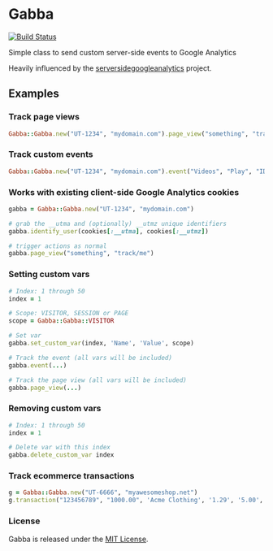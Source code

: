 # Gabba

[![Build Status](https://travis-ci.org/hybridgroup/gabba.png)](https://travis-ci.org/hybridgroup/gabba)

Simple class to send custom server-side events to Google Analytics

Heavily influenced by the [serversidegoogleanalytics][] project.

## Examples

### Track page views

```ruby
Gabba::Gabba.new("UT-1234", "mydomain.com").page_view("something", "track/me")
```

### Track custom events

```ruby
Gabba::Gabba.new("UT-1234", "mydomain.com").event("Videos", "Play", "ID", "123", true)
```

### Works with existing client-side Google Analytics cookies

```ruby
gabba = Gabba::Gabba.new("UT-1234", "mydomain.com")

# grab the __utma and (optionally) __utmz unique identifiers
gabba.identify_user(cookies[:__utma], cookies[:__utmz])

# trigger actions as normal
gabba.page_view("something", "track/me")
```

### Setting custom vars

```ruby
# Index: 1 through 50
index = 1

# Scope: VISITOR, SESSION or PAGE
scope = Gabba::Gabba::VISITOR

# Set var
gabba.set_custom_var(index, 'Name', 'Value', scope)

# Track the event (all vars will be included)
gabba.event(...)

# Track the page view (all vars will be included)
gabba.page_view(...)
```

### Removing custom vars

```ruby
# Index: 1 through 50
index = 1

# Delete var with this index
gabba.delete_custom_var index
```

### Track ecommerce transactions

```ruby
g = Gabba::Gabba.new("UT-6666", "myawesomeshop.net")
g.transaction("123456789", "1000.00", 'Acme Clothing', '1.29', '5.00', 'Los Angeles', 'California', 'USA')
```

### License

Gabba is released under the [MIT License](http://opensource.org/licenses/MIT).


[serversidegoogleanalytics]: http://code.google.com/p/serversidegoogleanalytics

